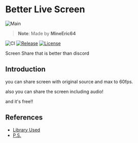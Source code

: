# Better Live Screen
![Main](https://i.imgur.com/R05OgoMh.png)
> **Note**: Made by **MineEric64**

![CI](https://github.com/MineEric64/BetterLiveScreen/workflows/CI/badge.svg)
[![Release](https://img.shields.io/github/release/MineEric64/BetterLiveScreen.svg)](https://github.com/MineEric64/BetterLiveScreen/releases/latest)
[![License](https://img.shields.io/github/license/MineEric64/BetterLiveScreen.svg)](https://github.com/MineEric64/BetterLiveScreen/blob/master/LICENSE)

Screen Share that is better than discord

## Introduction
you can share screen with original source and max to 60fps.

also you can share the screen including audio!

and it's free!!

## References
- [Library Used](./Documents/LibraryUsed.md)
- [P.S.](./Documents/P.S.md)
